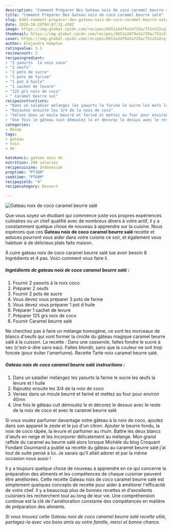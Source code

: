 ```yaml
---
description: "Comment Préparer Des Gateau noix de coco caramel beurre salé"
title: "Comment Préparer Des Gateau noix de coco caramel beurre salé"
slug: 6402-comment-preparer-des-gateau-noix-de-coco-caramel-beurre-sale
date: 2020-10-20T04:07:31.430Z
image: https://img-global.cpcdn.com/recipes/6651a3479a3a729a/751x532cq70/gateau-noix-de-coco-caramel-beurre-sale-photo-principale-de-la-recette.jpg
thumbnail: https://img-global.cpcdn.com/recipes/6651a3479a3a729a/751x532cq70/gateau-noix-de-coco-caramel-beurre-sale-photo-principale-de-la-recette.jpg
cover: https://img-global.cpcdn.com/recipes/6651a3479a3a729a/751x532cq70/gateau-noix-de-coco-caramel-beurre-sale-photo-principale-de-la-recette.jpg
author: Alejandro Hampton
ratingvalue: 3.1
reviewcount: 3
recipeingredient:
- "2 yaourts  la noix coco"
- "2 oeufs"
- "2 pots de sucre"
- "3 pots de farine"
- "1 pot d huile"
- "1 sachet de levure"
- "125 grs noix de coco"
- " Caramel beurre sal"
recipeinstructions:
- "Dans un saladier mélangez les yaourts la farine le sucre les œufs la levure et l huile"
- "Rajoutez ensuite les 3/4 de la noix de coco"
- "Versez dans un moule beurré et fariné et mettez au four pour environ 40mn"
- "Une fois le gâteau cuit démoulez le et décorez le dessus avec le reste de la noix de coco et avec le caramel beurre salé"
categories:
- Resep
tags:
- gateau
- noix
- de

katakunci: gateau noix de 
nutrition: 290 calories
recipecuisine: Indonesian
preptime: "PT36M"
cooktime: "PT60M"
recipeyield: "4"
recipecategory: Dessert

---
```



![Gateau noix de coco caramel beurre salé](https://img-global.cpcdn.com/recipes/6651a3479a3a729a/751x532cq70/gateau-noix-de-coco-caramel-beurre-sale-photo-principale-de-la-recette.jpg)

Que vous soyez un étudiant qui commence juste vos propres expériences culinaires ou un chef qualifié avec de nombreux dîners à votre actif, il y a constamment quelque chose de nouveau à apprendre sur la cuisine. Nous espérons que ces <strong> Gateau noix de coco caramel beurre salé </strong> recette et astuces pourront vous aider dans votre cuisine ce soir, et également vous habituer à de délicieux plats faits maison.

<!--inarticleads1-->

À cuire gateau noix de coco caramel beurre salé tue avoir besoin 8 Ingrédients et 4 pas. Voici comment vous faire il.

##### Ingrédients de gateau noix de coco caramel beurre salé :

1. Fournir 2 yaourts à la noix coco
1. Préparer 2 oeufs
1. Fournir 2 pots de sucre
1. Vous devez vous préparer 3 pots de farine
1. Vous devez vous préparer 1 pot d huile
1. Préparer 1 sachet de levure
1. Préparer 125 grs noix de coco
1. Fournir  Caramel beurre salé


Ne cherchez pas à faire un mélange homogène, ce sont les morceaux de blancs d&#39;oeufs qui vont former la croûte du gâteau magique caramel beurre salé à la cuisson. La recette : Dans une casserole, faites fondre le sucre à sec (c&#39;est-à-dire sans eau). Faites blondir, sans que la couleur ne soit trop foncée (pour éviter l&#39;amertume). Recette Tarte noix caramel beurre salé. 

<!--inarticleads2-->

##### Gateau noix de coco caramel beurre salé instructions :

1. Dans un saladier mélangez les yaourts la farine le sucre les œufs la levure et l huile
1. Rajoutez ensuite les 3/4 de la noix de coco
1. Versez dans un moule beurré et fariné et mettez au four pour environ 40mn
1. Une fois le gâteau cuit démoulez le et décorez le dessus avec le reste de la noix de coco et avec le caramel beurre salé


Si vous voulez parfumer davantage votre gâteau à la noix de coco, ajoutez dans son appareil le zeste et le jus d&#39;un citron. Ajouter le beurre fondu, la noix de coco râpée, la levure et parfumer au rhum. Battre les deux blancs d&#39;œufs en neige et les incorporer délicatement au mélange. Mon grand raffole du caramel au beurre salé alors lorsque Michèle du blog Croquant Fondant Gourmand a publié sa recette du gâteau au caramel beurre salé j&#39;ai tout de suite pensé à lui. Je savais qu&#39;il allait adorer et par la même occasion nous aussi ! 

<!--inarticleads1-->

<p>
Il y a toujours quelque chose de nouveau à apprendre en ce qui concerne la préparation des aliments et les compétences de chaque cuisinier peuvent être améliorées. Cette recette Gateau noix de coco caramel beurre salé est simplement quelques concepts de recette pour aider à améliorer l'efficacité de votre chef. Il y a beaucoup plus de bonnes recettes et d'excellents cuisiniers les recherchent tout au long de leur vie. Une compréhension continue est la clé de l'amélioration constante des compétences en matière de préparation des aliments.
</p>

<p>
<i>Si vous trouvez cette Gateau noix de coco caramel beurre salé recette utile, partagez-la avec vos bons amis ou votre famille, merci et bonne chance.</i>
</p>
